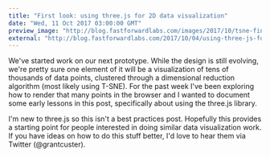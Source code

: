 ```yaml
---
title: "First look: using three.js for 2D data visualization"
date: "Wed, 11 Oct 2017 03:00:00 GMT"
preview_image: "http://blog.fastforwardlabs.com/images/2017/10/tsne-final.png"
external: "http://blog.fastforwardlabs.com/2017/10/04/using-three-js-for-2d-data-visualization.html"
---
```


We've started work on our next prototype. While the design is still evolving, we're pretty sure one element of it will be a visualization of tens of thousands of data points, clustered through a dimensional reduction algorithm (most likely using T-SNE). For the past week I've been exploring how to render that many points in the browser and I wanted to document some early lessons in this post, specifically about using the three.js library.

I'm new to three.js so this isn't a best practices post. Hopefully this provides a starting point for people interested in doing similar data visualization work. If you have ideas on how to do this stuff better, I'd love to hear them via Twitter (@grantcuster).
